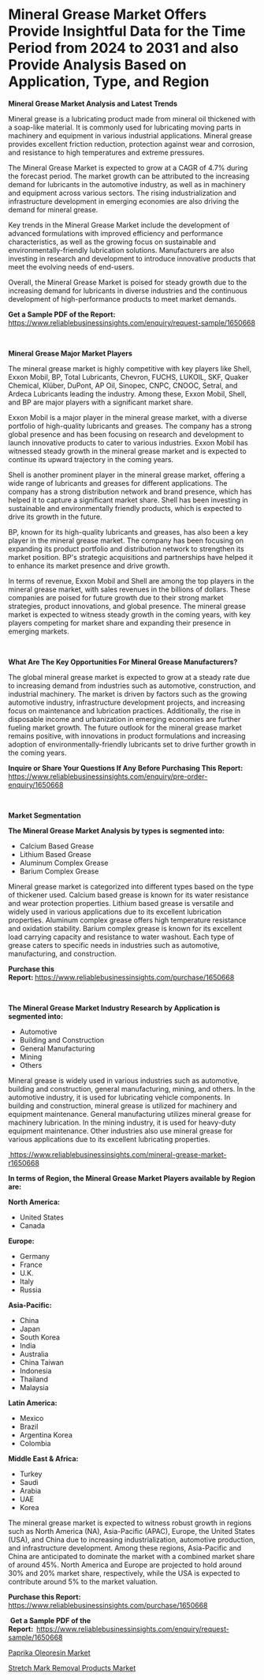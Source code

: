 <p><h1>Mineral Grease Market Offers Provide Insightful Data for the Time Period from 2024 to 2031 and also Provide Analysis Based on Application, Type, and Region</h1></p><p><strong>Mineral Grease Market Analysis and Latest Trends</strong></p>
<p><p>Mineral grease is a lubricating product made from mineral oil thickened with a soap-like material. It is commonly used for lubricating moving parts in machinery and equipment in various industrial applications. Mineral grease provides excellent friction reduction, protection against wear and corrosion, and resistance to high temperatures and extreme pressures.</p><p>The Mineral Grease Market is expected to grow at a CAGR of 4.7% during the forecast period. The market growth can be attributed to the increasing demand for lubricants in the automotive industry, as well as in machinery and equipment across various sectors. The rising industrialization and infrastructure development in emerging economies are also driving the demand for mineral grease.</p><p>Key trends in the Mineral Grease Market include the development of advanced formulations with improved efficiency and performance characteristics, as well as the growing focus on sustainable and environmentally-friendly lubrication solutions. Manufacturers are also investing in research and development to introduce innovative products that meet the evolving needs of end-users.</p><p>Overall, the Mineral Grease Market is poised for steady growth due to the increasing demand for lubricants in diverse industries and the continuous development of high-performance products to meet market demands.</p></p>
<p><strong>Get a Sample PDF of the Report:&nbsp;</strong> <a href="https://www.reliablebusinessinsights.com/enquiry/request-sample/1650668">https://www.reliablebusinessinsights.com/enquiry/request-sample/1650668</a></p>
<p>&nbsp;</p>
<p><strong>Mineral Grease Major Market Players</strong></p>
<p><p>The mineral grease market is highly competitive with key players like Shell, Exxon Mobil, BP, Total Lubricants, Chevron, FUCHS, LUKOIL, SKF, Quaker Chemical, Klüber, DuPont, AP Oil, Sinopec, CNPC, CNOOC, Setral, and Ardeca Lubricants leading the industry. Among these, Exxon Mobil, Shell, and BP are major players with a significant market share.</p><p>Exxon Mobil is a major player in the mineral grease market, with a diverse portfolio of high-quality lubricants and greases. The company has a strong global presence and has been focusing on research and development to launch innovative products to cater to various industries. Exxon Mobil has witnessed steady growth in the mineral grease market and is expected to continue its upward trajectory in the coming years.</p><p>Shell is another prominent player in the mineral grease market, offering a wide range of lubricants and greases for different applications. The company has a strong distribution network and brand presence, which has helped it to capture a significant market share. Shell has been investing in sustainable and environmentally friendly products, which is expected to drive its growth in the future.</p><p>BP, known for its high-quality lubricants and greases, has also been a key player in the mineral grease market. The company has been focusing on expanding its product portfolio and distribution network to strengthen its market position. BP's strategic acquisitions and partnerships have helped it to enhance its market presence and drive growth.</p><p>In terms of revenue, Exxon Mobil and Shell are among the top players in the mineral grease market, with sales revenues in the billions of dollars. These companies are poised for future growth due to their strong market strategies, product innovations, and global presence. The mineral grease market is expected to witness steady growth in the coming years, with key players competing for market share and expanding their presence in emerging markets.</p></p>
<p>&nbsp;</p>
<p><strong>What Are The Key Opportunities For Mineral Grease Manufacturers?</strong></p>
<p><p>The global mineral grease market is expected to grow at a steady rate due to increasing demand from industries such as automotive, construction, and industrial machinery. The market is driven by factors such as the growing automotive industry, infrastructure development projects, and increasing focus on maintenance and lubrication practices. Additionally, the rise in disposable income and urbanization in emerging economies are further fueling market growth. The future outlook for the mineral grease market remains positive, with innovations in product formulations and increasing adoption of environmentally-friendly lubricants set to drive further growth in the coming years.</p></p>
<p><strong>Inquire or Share Your Questions If Any Before Purchasing This Report:</strong> <a href="https://www.reliablebusinessinsights.com/enquiry/pre-order-enquiry/1650668">https://www.reliablebusinessinsights.com/enquiry/pre-order-enquiry/1650668</a></p>
<p>&nbsp;</p>
<p><strong>Market Segmentation</strong></p>
<p><strong>The Mineral Grease Market Analysis by types is segmented into:</strong></p>
<p><ul><li>Calcium Based Grease</li><li>Lithium Based Grease</li><li>Aluminum Complex Grease</li><li>Barium Complex Grease</li></ul></p>
<p><p>Mineral grease market is categorized into different types based on the type of thickener used. Calcium based grease is known for its water resistance and wear protection properties. Lithium based grease is versatile and widely used in various applications due to its excellent lubrication properties. Aluminum complex grease offers high temperature resistance and oxidation stability. Barium complex grease is known for its excellent load carrying capacity and resistance to water washout. Each type of grease caters to specific needs in industries such as automotive, manufacturing, and construction.</p></p>
<p><strong>Purchase this Report:&nbsp;</strong><a href="https://www.reliablebusinessinsights.com/purchase/1650668">https://www.reliablebusinessinsights.com/purchase/1650668</a></p>
<p>&nbsp;</p>
<p><strong>The Mineral Grease Market Industry Research by Application is segmented into:</strong></p>
<p><ul><li>Automotive</li><li>Building and Construction</li><li>General Manufacturing</li><li>Mining</li><li>Others</li></ul></p>
<p><p>Mineral grease is widely used in various industries such as automotive, building and construction, general manufacturing, mining, and others. In the automotive industry, it is used for lubricating vehicle components. In building and construction, mineral grease is utilized for machinery and equipment maintenance. General manufacturing utilizes mineral grease for machinery lubrication. In the mining industry, it is used for heavy-duty equipment maintenance. Other industries also use mineral grease for various applications due to its excellent lubricating properties.</p></p>
<p><a href="https://www.reliablebusinessinsights.com/mineral-grease-market-r1650668">&nbsp;https://www.reliablebusinessinsights.com/mineral-grease-market-r1650668</a></p>
<p><strong>In terms of Region, the Mineral Grease Market Players available by Region are:</strong></p>
<p>
    <p> <strong> North America: </strong>
        <ul>
            <li>United States</li>
            <li>Canada</li>
        </ul>
        </p> 
    <p> <strong> Europe: </strong>
        <ul>
            <li>Germany</li>
            <li>France</li>
            <li>U.K.</li>
            <li>Italy</li>
            <li>Russia</li>
        </ul>
        </p> 
    <p> <strong> Asia-Pacific: </strong>
        <ul>
            <li>China</li>
            <li>Japan</li>
            <li>South Korea</li>
            <li>India</li>
            <li>Australia</li>
            <li>China Taiwan</li>
            <li>Indonesia</li>
            <li>Thailand</li>
            <li>Malaysia</li>
        </ul>
        </p> 
    <p> <strong> Latin America: </strong>
        <ul>
            <li>Mexico</li>
            <li>Brazil</li>
            <li>Argentina Korea</li>
            <li>Colombia</li>
        </ul>
        </p> 
    <p> <strong> Middle East & Africa: </strong>
        <ul>
            <li>Turkey</li>
            <li>Saudi</li>
            <li>Arabia</li>
            <li>UAE</li>
            <li>Korea</li>
        </ul>
    </p>
    </p>
<p><p>The mineral grease market is expected to witness robust growth in regions such as North America (NA), Asia-Pacific (APAC), Europe, the United States (USA), and China due to increasing industrialization, automotive production, and infrastructure development. Among these regions, Asia-Pacific and China are anticipated to dominate the market with a combined market share of around 45%. North America and Europe are projected to hold around 30% and 20% market share, respectively, while the USA is expected to contribute around 5% to the market valuation.</p></p>
<p><strong>Purchase this Report: </strong><a href="https://www.reliablebusinessinsights.com/purchase/1650668">https://www.reliablebusinessinsights.com/purchase/1650668</a></p>
<p>&nbsp;<strong>Get a Sample PDF of the Report:&nbsp;&nbsp;</strong><a href="https://www.reliablebusinessinsights.com/enquiry/request-sample/1650668">https://www.reliablebusinessinsights.com/enquiry/request-sample/1650668</a></p>
<p><strong></strong></p>
<p><p><a href="https://github.com/madrenesphilippe/Market-Research-Report-List-1/blob/main/paprika-oleoresin-market.md">Paprika Oleoresin Market</a></p><p><a href="https://view.publitas.com/reportprime-1/stretch-mark-removal-products-market-size-share-trends-analysis-report-by-end-use-online-retailers-hypermarkets-and-supermarkets-pharmacy-stores-specialty-stores-other-by-raw-material-and-forecast-till-2031/">Stretch Mark Removal Products Market</a></p></p>